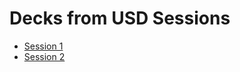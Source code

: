 # Decks from USD Sessions

- [Session 1](./Session1.pdf)
- [Session 2](./Session2.pdf)
<!-- - [Session 3](./Session3.pdf) -->
